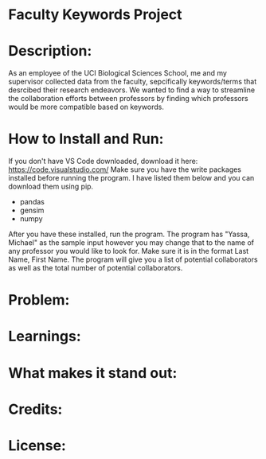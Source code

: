 # Faculty Keywords Project

# Description: 
As an employee of the UCI Biological Sciences School, me and my supervisor collected data from the faculty, sepcifically keywords/terms that desrcibed their research endeavors. We wanted to find a way to streamline the collaboration efforts between professors by finding which professors would be more compatible based on keywords. 

# How to Install and Run: 
If you don't have VS Code downloaded, download it here: https://code.visualstudio.com/ 
Make sure you have the write packages installed before running the program. I have listed them below and you can download them using pip. 
- pandas
- gensim
- numpy

After you have these installed, run the program. The program has "Yassa, Michael" as the sample input however you may change that to the name of any professor you would like to look for. Make sure it is in the format Last Name, First Name. The program will give you a list of potential collaborators as well as the total number of potential collaborators. 

# Problem: 

# Learnings: 

# What makes it stand out: 

# Credits: 

# License: 
